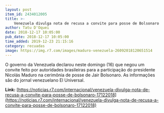 ```yaml
---
layout: post
item_id: 2434012005
title: >-
    Venezuela divulga nota de recusa a convite para posse de Bolsonaro
author: Tatu D'Oquei
date: 2018-12-17 10:05:00
pub_date: 2018-12-17 10:05:00
time_added: 2019-12-23 21:15:16
category: recuadas
image: https://img.r7.com/images/maduro-venezuela-26092018120651514
---
```


O governo da Venezuela declarou neste domingo (16) que negou um convite feito por autoridades brasileiras para a participação do presidente Nicolás Maduro na cerimônia de posse de Jair Bolsonaro. As informações são do jornal venezuelano El Universal.

**Link:** [https://noticias.r7.com/internacional/venezuela-divulga-nota-de-recusa-a-convite-para-posse-de-bolsonaro-17122018](https://noticias.r7.com/internacional/venezuela-divulga-nota-de-recusa-a-convite-para-posse-de-bolsonaro-17122018)

